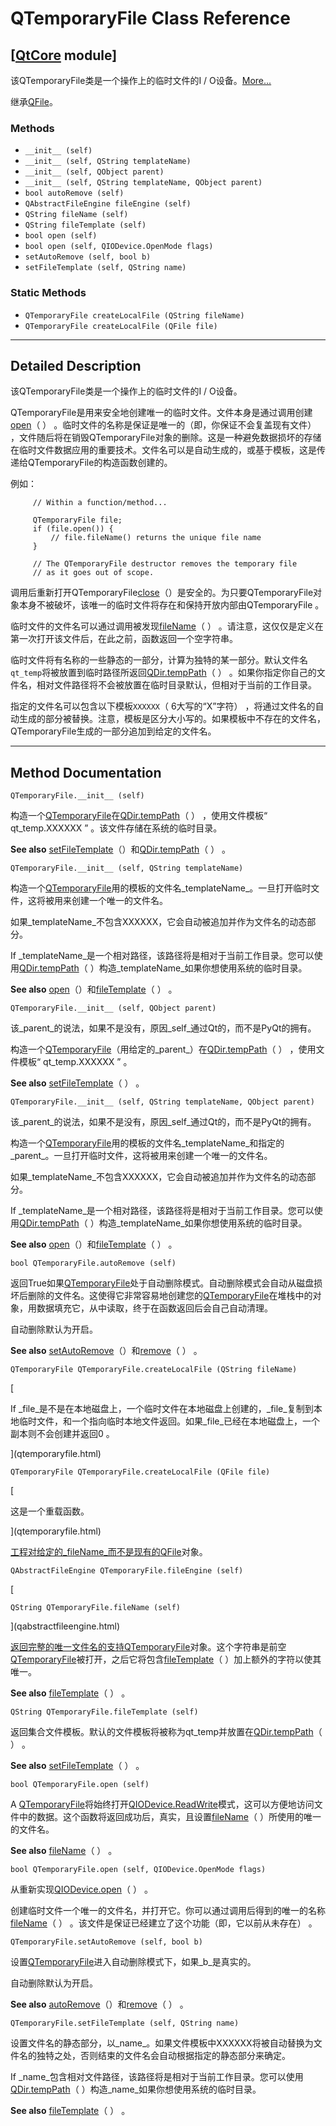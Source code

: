 # QTemporaryFile Class Reference

## [[QtCore](index.htm) module]

该QTemporaryFile类是一个操作上的临时文件的I / O设备。[More...](#details)

继承[QFile](qfile.html)。

### Methods

*   `__init__ (self)`
*   `__init__ (self, QString templateName)`
*   `__init__ (self, QObject parent)`
*   `__init__ (self, QString templateName, QObject parent)`
*   `bool autoRemove (self)`
*   `QAbstractFileEngine fileEngine (self)`
*   `QString fileName (self)`
*   `QString fileTemplate (self)`
*   `bool open (self)`
*   `bool open (self, QIODevice.OpenMode flags)`
*   `setAutoRemove (self, bool b)`
*   `setFileTemplate (self, QString name)`

### Static Methods

*   `QTemporaryFile createLocalFile (QString fileName)`
*   `QTemporaryFile createLocalFile (QFile file)`

* * *

## Detailed Description

该QTemporaryFile类是一个操作上的临时文件的I / O设备。

QTemporaryFile是用来安全地创建唯一的临时文件。文件本身是通过调用创建[open](qtemporaryfile.html#open)（ ） 。临时文件的名称是保证是唯一的（即，你保证不会复盖现有文件） ，文件随后将在销毁QTemporaryFile对象的删除。这是一种避免数据损坏的存储在临时文件数据应用的重要技术。文件名可以是自动生成的，或基于模板，这是传递给QTemporaryFile的构造函数创建的。

例如：

```
     // Within a function/method...

     QTemporaryFile file;
     if (file.open()) {
         // file.fileName() returns the unique file name
     }

     // The QTemporaryFile destructor removes the temporary file
     // as it goes out of scope.

```

调用后重新打开QTemporaryFile[close](qfile.html#close)（）是安全的。为只要QTemporaryFile对象本身不被破坏，该唯一的临时文件将存在和保持开放内部由QTemporaryFile 。

临时文件的文件名可以通过调用被发现[fileName](qtemporaryfile.html#fileName)（ ） 。请注意，这仅仅是定义在第一次打开该文件后，在此之前，函数返回一个空字符串。

临时文件将有名称的一些静态的一部分，计算为独特的某一部分。默认文件名`qt_temp`将被放置到临时路径所返回[QDir.tempPath](qdir.html#tempPath)（ ） 。如果你指定你自己的文件名，相对文件路径将不会被放置在临时目录默认，但相对于当前的工作目录。

指定的文件名可以包含以下模板`XXXXXX`（ 6大写的“X”字符） ，将通过文件名的自动生成的部分被替换。注意，模板是区分大小写的。如果模板中不存在的文件名， QTemporaryFile生成的一部分追加到给定的文件名。

* * *

## Method Documentation

```
QTemporaryFile.__init__ (self)
```

构造一个[QTemporaryFile](qtemporaryfile.html)在[QDir.tempPath](qdir.html#tempPath)（ ） ，使用文件模板“ qt_temp.XXXXXX ” 。该文件存储在系统的临时目录。

**See also** [setFileTemplate](qtemporaryfile.html#setFileTemplate)（）和[QDir.tempPath](qdir.html#tempPath)（ ） 。

```
QTemporaryFile.__init__ (self, QString templateName)
```

构造一个[QTemporaryFile](qtemporaryfile.html)用的模板的文件名_templateName_。一旦打开临时文件，这将被用来创建一个唯一的文件名。

如果_templateName_不包含XXXXXX，它会自动被追加并作为文件名的动态部分。

If _templateName_是一个相对路径，该路径将是相对于当前工作目录。您可以使用[QDir.tempPath](qdir.html#tempPath)（ ）构造_templateName_如果你想使用系统的临时目录。

**See also** [open](qtemporaryfile.html#open)（）和[fileTemplate](qtemporaryfile.html#fileTemplate)（ ） 。

```
QTemporaryFile.__init__ (self, QObject parent)
```

该_parent_的说法，如果不是没有，原因_self_通过Qt的，而不是PyQt的拥有。

构造一个[QTemporaryFile](qtemporaryfile.html)（用给定的_parent_）在[QDir.tempPath](qdir.html#tempPath)（ ） ，使用文件模板“ qt_temp.XXXXXX ” 。

**See also** [setFileTemplate](qtemporaryfile.html#setFileTemplate)（ ） 。

```
QTemporaryFile.__init__ (self, QString templateName, QObject parent)
```

该_parent_的说法，如果不是没有，原因_self_通过Qt的，而不是PyQt的拥有。

构造一个[QTemporaryFile](qtemporaryfile.html)用的模板的文件名_templateName_和指定的_parent_。一旦打开临时文件，这将被用来创建一个唯一的文件名。

如果_templateName_不包含XXXXXX，它会自动被追加并作为文件名的动态部分。

If _templateName_是一个相对路径，该路径将是相对于当前工作目录。您可以使用[QDir.tempPath](qdir.html#tempPath)（ ）构造_templateName_如果你想使用系统的临时目录。

**See also** [open](qtemporaryfile.html#open)（）和[fileTemplate](qtemporaryfile.html#fileTemplate)（ ） 。

```
bool QTemporaryFile.autoRemove (self)
```

返回True如果[QTemporaryFile](qtemporaryfile.html)处于自动删除模式。自动删除模式会自动从磁盘损坏后删除的文件名。这使得它非常容易地创建您的[QTemporaryFile](qtemporaryfile.html)在堆栈中的对象，用数据填充它，从中读取，终于在函数返回后会自己自动清理。

自动删除默认为开启。

**See also** [setAutoRemove](qtemporaryfile.html#setAutoRemove)（）和[remove](qfile.html#remove)（ ） 。

```
QTemporaryFile QTemporaryFile.createLocalFile (QString fileName)
```

[

If _file_是不是在本地磁盘上，一个临时文件在本地磁盘上创建的，_file_复制到本地临时文件，和一个指向临时本地文件返回。如果_file_已经在本地磁盘上，一个副本则不会创建并返回0 。

](qtemporaryfile.html)

```
QTemporaryFile QTemporaryFile.createLocalFile (QFile file)
```

[

这是一个重载函数。

](qtemporaryfile.html)

[工程对给定的_fileName_而不是现有的](qtemporaryfile.html)[QFile](qfile.html)对象。

```
QAbstractFileEngine QTemporaryFile.fileEngine (self)
```

[

```
QString QTemporaryFile.fileName (self)
```

](qabstractfileengine.html)

[返回完整的唯一文件名的支持](qabstractfileengine.html)[QTemporaryFile](qtemporaryfile.html)对象。这个字符串是前空[QTemporaryFile](qtemporaryfile.html)被打开，之后它将包含[fileTemplate](qtemporaryfile.html#fileTemplate)（ ）加上额外的字符以使其唯一。

**See also** [fileTemplate](qtemporaryfile.html#fileTemplate)（ ） 。

```
QString QTemporaryFile.fileTemplate (self)
```

返回集合文件模板。默认的文件模板将被称为qt_temp并放置在[QDir.tempPath](qdir.html#tempPath)（ ） 。

**See also** [setFileTemplate](qtemporaryfile.html#setFileTemplate)（ ） 。

```
bool QTemporaryFile.open (self)
```

A [QTemporaryFile](qtemporaryfile.html)将始终打开[QIODevice.ReadWrite](qiodevice.html#OpenModeFlag-enum)模式，这可以方便地访问文件中的数据。这个函数将返回成功后，真实，且设置[fileName](qtemporaryfile.html#fileName)（ ）所使用的唯一的文件名。

**See also** [fileName](qtemporaryfile.html#fileName)（ ） 。

```
bool QTemporaryFile.open (self, QIODevice.OpenMode flags)
```

从重新实现[QIODevice.open](qiodevice.html#open)（ ） 。

创建临时文件一个唯一的文件名，并打开它。你可以通过调用后得到的唯一的名称[fileName](qtemporaryfile.html#fileName)（ ） 。该文件是保证已经建立了这个功能（即，它以前从未存在） 。

```
QTemporaryFile.setAutoRemove (self, bool b)
```

设置[QTemporaryFile](qtemporaryfile.html)进入自动删除模式下，如果_b_是真实的。

自动删除默认为开启。

**See also** [autoRemove](qtemporaryfile.html#autoRemove)（）和[remove](qfile.html#remove)（ ） 。

```
QTemporaryFile.setFileTemplate (self, QString name)
```

设置文件名的静态部分，以_name_。如果文件模板中XXXXXX将被自动替换为文件名的独特之处，否则结束的文件名会自动根据指定的静态部分来确定。

If _name_包含相对文件路径，该路径将是相对于当前工作目录。您可以使用[QDir.tempPath](qdir.html#tempPath)（ ）构造_name_如果你想使用系统的临时目录。

**See also** [fileTemplate](qtemporaryfile.html#fileTemplate)（ ） 。
